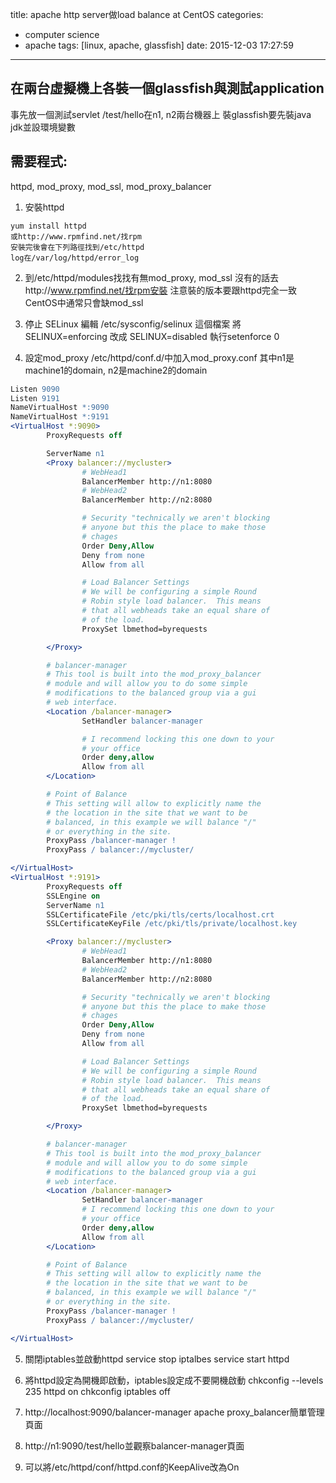 title: apache http server做load balance at CentOS
categories:
  - computer science
  - apache
tags: [linux, apache, glassfish]
date: 2015-12-03 17:27:59
---


## 在兩台虛擬機上各裝一個glassfish與測試application
事先放一個測試servlet /test/hello在n1, n2兩台機器上
裝glassfish要先裝java jdk並設環境變數
  

## 需要程式:
<!-- more -->
httpd, mod_proxy, mod_ssl, mod_proxy_balancer

1. 安裝httpd
```
yum install httpd 
或http://www.rpmfind.net/找rpm
安裝完後會在下列路徑找到/etc/httpd
log在/var/log/httpd/error_log
```

2. 到/etc/httpd/modules找找有無mod_proxy, mod_ssl
   沒有的話去http://www.rpmfind.net/找rpm安裝
   注意裝的版本要跟httpd完全一致
CentOS中通常只會缺mod_ssl

3. 停止 SELinux
   編輯 /etc/sysconfig/selinux 這個檔案
   將 SELINUX=enforcing 改成 SELINUX=disabled
   執行setenforce 0

4. 設定mod_proxy
   /etc/httpd/conf.d/中加入mod_proxy.conf
   其中n1是machine1的domain, n2是machine2的domain
``` apache
Listen 9090
Listen 9191
NameVirtualHost *:9090
NameVirtualHost *:9191
<VirtualHost *:9090>
        ProxyRequests off

        ServerName n1
        <Proxy balancer://mycluster>
                # WebHead1
                BalancerMember http://n1:8080
                # WebHead2
                BalancerMember http://n2:8080

                # Security "technically we aren't blocking
                # anyone but this the place to make those
                # chages
                Order Deny,Allow
                Deny from none
                Allow from all

                # Load Balancer Settings
                # We will be configuring a simple Round
                # Robin style load balancer.  This means
                # that all webheads take an equal share of
                # of the load.
                ProxySet lbmethod=byrequests

        </Proxy>

        # balancer-manager
        # This tool is built into the mod_proxy_balancer
        # module and will allow you to do some simple
        # modifications to the balanced group via a gui
        # web interface.
        <Location /balancer-manager>
                SetHandler balancer-manager

                # I recommend locking this one down to your
                # your office
                Order deny,allow
                Allow from all
        </Location>

        # Point of Balance
        # This setting will allow to explicitly name the
        # the location in the site that we want to be
        # balanced, in this example we will balance "/"
        # or everything in the site.
        ProxyPass /balancer-manager !
        ProxyPass / balancer://mycluster/

</VirtualHost>
<VirtualHost *:9191>
        ProxyRequests off
        SSLEngine on
        ServerName n1
        SSLCertificateFile /etc/pki/tls/certs/localhost.crt
        SSLCertificateKeyFile /etc/pki/tls/private/localhost.key

        <Proxy balancer://mycluster>
                # WebHead1
                BalancerMember http://n1:8080
                # WebHead2
                BalancerMember http://n2:8080

                # Security "technically we aren't blocking
                # anyone but this the place to make those
                # chages
                Order Deny,Allow
                Deny from none
                Allow from all

                # Load Balancer Settings
                # We will be configuring a simple Round
                # Robin style load balancer.  This means
                # that all webheads take an equal share of
                # of the load.
                ProxySet lbmethod=byrequests

        </Proxy>

        # balancer-manager
        # This tool is built into the mod_proxy_balancer
        # module and will allow you to do some simple
        # modifications to the balanced group via a gui
        # web interface.
        <Location /balancer-manager>
                SetHandler balancer-manager
                # I recommend locking this one down to your
                # your office
                Order deny,allow
                Allow from all
        </Location>

        # Point of Balance
        # This setting will allow to explicitly name the
        # the location in the site that we want to be
        # balanced, in this example we will balance "/"
        # or everything in the site.
        ProxyPass /balancer-manager !
        ProxyPass / balancer://mycluster/

</VirtualHost>
```
5. 關閉iptables並啟動httpd
   service stop iptalbes
   service start httpd

6. 將httpd設定為開機即啟動，iptables設定成不要開機啟動
   chkconfig --levels 235 httpd on
   chkconfig iptables off
   
7. http://localhost:9090/balancer-manager
   apache proxy_balancer簡單管理頁面

8. http://n1:9090/test/hello並觀察balancer-manager頁面

9. 可以將/etc/httpd/conf/httpd.conf的KeepAlive改為On
